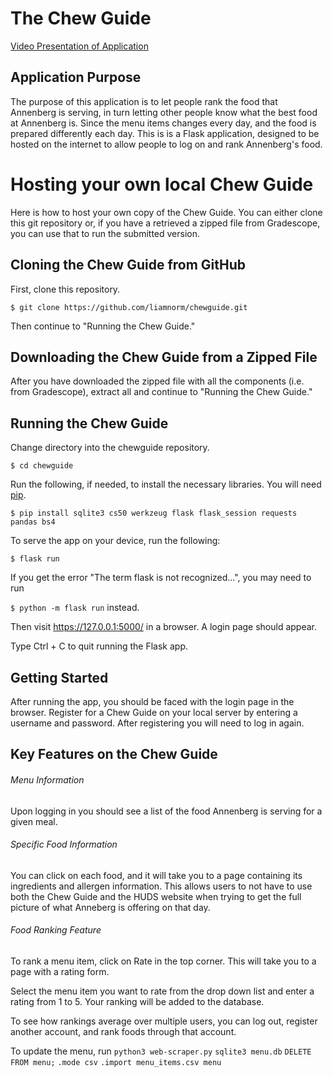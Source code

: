 # The Chew Guide
[Video Presentation of Application](https://youtu.be/NyPgp9OGxk8)

## Application Purpose
The purpose of this application is to let people rank the food that Annenberg is serving, in turn letting other people know what the best food at Annenberg is. Since the menu items changes every day, and the food is prepared differently each day.
This is is a Flask application, designed to be hosted on the internet to allow people to log on and rank Annenberg's food.

# Hosting your own local Chew Guide
Here is how to host your own copy of the Chew Guide. You can either clone this git repository or, if you have a retrieved a zipped file from Gradescope, you can use that to run the submitted version.

## Cloning the Chew Guide from GitHub

First, clone this repository.

`$ git clone https://github.com/liamnorm/chewguide.git`

Then continue to "Running the Chew Guide."

## Downloading the Chew Guide from a Zipped File

After you have downloaded the zipped file with all the components (i.e. from Gradescope), extract all and continue to "Running the Chew Guide."

## Running the Chew Guide

Change directory into the chewguide repository.

`$ cd chewguide`

Run the following, if needed, to install the necessary libraries. You will need [pip](https://pip.pypa.io/en/stable/installation/).

`$ pip install sqlite3 cs50 werkzeug flask flask_session requests pandas bs4`

To serve the app on your device, run the following:

`$ flask run`

If you get the error "The term flask is not recognized...", you may need to run

`$ python -m flask run` instead.

Then visit https://127.0.0.1:5000/ in a browser. A login page should appear.

Type Ctrl + C to quit running the Flask app.

## Getting Started

After running the app, you should be faced with the login page in the browser. Register for a Chew Guide on your local server by entering a username and password. After registering you will need to log in again.

## Key Features on the Chew Guide

###### Menu Information

Upon logging in you should see a list of the food Annenberg is serving for a given meal.

###### Specific Food Information

You can click on each food, and it will take you to a page containing its ingredients and allergen information. This allows users to not have to use both the Chew Guide and the HUDS website when trying to get the full picture of what Anneberg is offering on that day.

###### Food Ranking Feature

To rank a menu item, click on Rate in the top corner. This will take you to a page with a rating form.

Select the menu item you want to rate from the drop down list and enter a rating from 1 to 5. Your ranking will be added to the database.

To see how rankings average over multiple users, you can log out, register another account, and rank foods through that account.

To update the menu, run
`python3 web-scraper.py`
`sqlite3 menu.db`
`DELETE FROM menu;`
`.mode csv`
`.import menu_items.csv menu`
